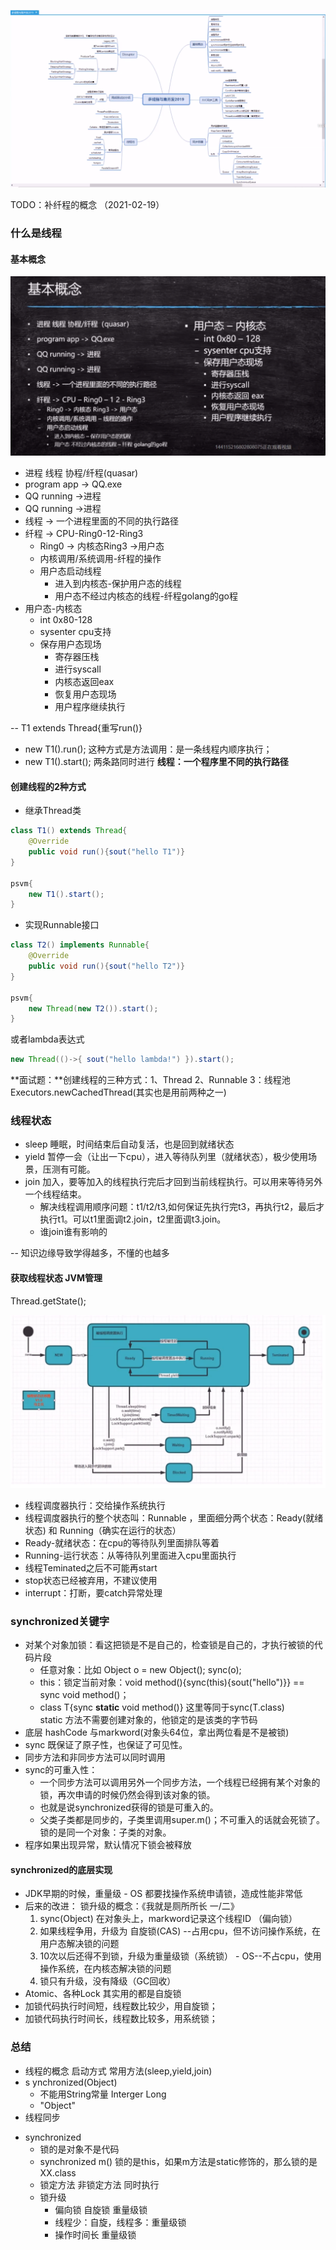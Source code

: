 ![canvas](images/canvas.png)

TODO：补纤程的概念 （2021-02-19）

### 什么是线程

#### 基本概念

 <img src="images/image-20210219143823470.png" alt="image-20210219143823470" style="zoom: 80%;" />

* 进程 线程 协程/纤程(quasar)
* program app -> QQ.exe
* QQ running ->进程
* QQ running ->进程
* 线程 -> 一个进程里面的不同的执行路径
* 纤程 -> CPU-Ring0-12-Ring3
  - Ring0 -> 内核态Ring3 ->用户态
  - 内核调用/系统调用-纤程的操作
  - 用户态启动线程
    * 进入到内核态-保护用户态的线程
    * 用户态不经过内核态的线程-纤程golang的go程
* 用户态-内核态
  - int 0x80-128
  - sysenter cpu支持
  - 保存用户态现场
    * 寄存器压栈
    * 进行syscall
    * 内核态返回eax
    * 恢复用户态现场
    * 用户程序继续执行

--
T1 extends Thread{重写run()}

* new T1().run(); 这种方式是方法调用：是一条线程内顺序执行；
* new T1().start(); 两条路同时进行
**线程：一个程序里不同的执行路径**

#### 创建线程的2种方式

* 继承Thread类

```java
class T1() extends Thread{
    @Override
    public void run(){sout("hello T1")}
}

psvm{
    new T1().start();
}
```



* 实现Runnable接口

```java
class T2() implements Runnable{
    @Override
    public void run(){sout("hello T2")}
}

psvm{
    new Thread(new T2()).start();
}

```

或者lambda表达式

```java
new Thread(()->{ sout("hello lambda!") }).start();
```

**面试题：**创建线程的三种方式：1、Thread 2、Runnable 3：线程池 Executors.newCachedThread(其实也是用前两种之一)

### 线程状态

* sleep 睡眠，时间结束后自动复活，也是回到就绪状态
* yield 暂停一会（让出一下cpu），进入等待队列里（就绪状态），极少使用场景，压测有可能。
* join 加入，要等加入的线程执行完后才回到当前线程执行。可以用来等待另外一个线程结束。
  * 解决线程调用顺序问题：t1/t2/t3,如何保证先执行完t3，再执行t2，最后才执行t1。可以t1里面调t2.join，t2里面调t3.join。
  * 谁join谁有影响的

-- 知识边缘导致学得越多，不懂的也越多

#### 获取线程状态  JVM管理

Thread.getState();

 ![image-20210219144920025](images/image-20210219144920025.png)

* 线程调度器执行：交给操作系统执行
* 线程调度器执行的整个状态叫：Runnable ，里面细分两个状态：Ready(就绪状态) 和 Running（确实在运行的状态）
* Ready-就绪状态：在cpu的等待队列里面排队等着
* Running-运行状态：从等待队列里面进入cpu里面执行
* 线程Teminated之后不可能再start
* stop状态已经被弃用，不建议使用
* interrupt：打断，要catch异常处理

### synchronized关键字

* 对某个对象加锁：看这把锁是不是自己的，检查锁是自己的，才执行被锁的代码片段
  * 任意对象：比如 Object o = new Object(); sync(o);
  * this：锁定当前对象：void method(){sync(this){sout("hello")}}  ==  sync void method()；
  * class T{sync **static** void method()}  这里等同于sync(T.class)  
      static 方法不需要创建对象的，他锁定的是该类的字节码
* 底层 hashCode 与markword(对象头64位，拿出两位看是不是被锁)
* sync 既保证了原子性，也保证了可见性。
* 同步方法和非同步方法可以同时调用
* sync的可重入性：
  * 一个同步方法可以调用另外一个同步方法，一个线程已经拥有某个对象的锁，再次申请的时候仍然会得到该对象的锁。
  * 也就是说synchronized获得的锁是可重入的。
  * 父类子类都是同步的，子类里调用super.m()；不可重入的话就会死锁了。锁的是同一个对象：子类的对象。
* 程序如果出现异常，默认情况下锁会被释放



#### synchronized的底层实现

* JDK早期的时候，重量级 - OS 都要找操作系统申请锁，造成性能非常低
* 后来的改进：
  锁升级的概念：《我就是厕所所长 一/二》
    1. sync(Object) 在对象头上，markword记录这个线程ID （偏向锁）
    2. 如果线程争用，升级为 自旋锁(CAS) --占用cpu，但不访问操作系统，在用户态解决锁的问题
    3. 10次以后还得不到锁，升级为重量级锁（系统锁） - OS--不占cpu，使用操作系统，在内核态解决锁的问题
    4. 锁只有升级，没有降级（GC回收）
* Atomic、各种Lock 其实用的都是自旋锁
* 加锁代码执行时间短，线程数比较少，用自旋锁；
* 加锁代码执行时间长，线程数比较多，用系统锁；



### 总结

* 线程的概念  启动方式  常用方法(sleep,yield,join)
* s ynchronized(Object)
  - 不能用String常量    Interger   Long
  - "Object"
* 线程同步
- synchronized 
  * 锁的是对象不是代码
  * synchronized m() 锁的是this，如果m方法是static修饰的，那么锁的是XX.class
  * 锁定方法 非锁定方法  同时执行
  * 锁升级
    - 偏向锁  自旋锁 重量级锁
    - 线程少：自旋，线程多：重量级锁
    - 操作时间长 重量级锁 